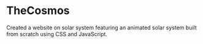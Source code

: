 # TheCosmos
Created a website on solar system featuring an animated solar system built from scratch using CSS and JavaScript.

